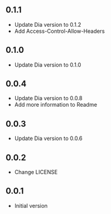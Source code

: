 ## 0.1.1

- Update Dia version to 0.1.2
- Add Access-Control-Allow-Headers

## 0.1.0

- Update Dia version to 0.1.0

## 0.0.4

- Update Dia version to 0.0.8
- Add more information to Readme

## 0.0.3

- Update Dia version to 0.0.6

## 0.0.2

- Change LICENSE

## 0.0.1

- Initial version
